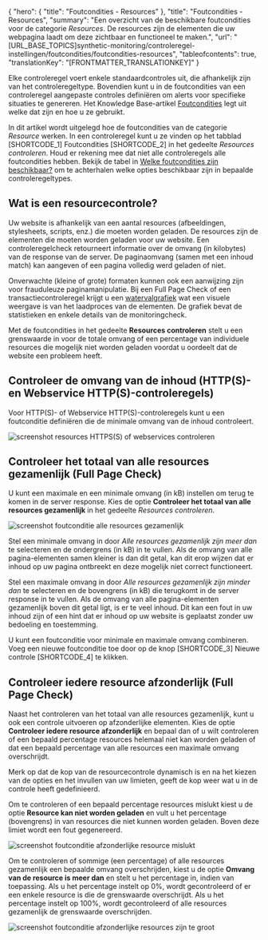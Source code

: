 {
  "hero": {
    "title": "Foutcondities - Resources"
  },
  "title": "Foutcondities - Resources",
  "summary": "Een overzicht van de beschikbare foutcondities voor de categorie *Resources*. De resources zijn de elementen die uw webpagina laadt om deze zichtbaar en functioneel te maken.",
  "url": "[URL_BASE_TOPICS]synthetic-monitoring/controleregel-instellingen/foutcondities/foutcondities-resources",
  "tableofcontents": true,
  "translationKey": "[FRONTMATTER_TRANSLATIONKEY]"
}

Elke controleregel voert enkele standaardcontroles uit, die afhankelijk zijn van het controleregeltype. Bovendien kunt u in de foutcondities van een controleregel aangepaste controles definiëren om alerts voor specifieke situaties te genereren. Het Knowledge Base-artikel [Foutcondities]([LINK_URL_1]) legt uit welke dat zijn en hoe u ze gebruikt.

In dit artikel wordt uitgelegd hoe de foutcondities van de categorie *Resource* werken. In een controleregel kunt u ze vinden op het tabblad [SHORTCODE_1] Foutcondities [SHORTCODE_2] in het gedeelte *Resources controleren*. Houd er rekening mee dat niet alle controleregels alle foutcondities hebben. Bekijk de tabel in [Welke foutcondities zijn beschikbaar?]([LINK_URL_2]) om te achterhalen welke opties beschikbaar zijn in bepaalde controleregeltypes.

## Wat is een resourcecontrole?

Uw website is afhankelijk van een aantal resources (afbeeldingen, stylesheets, scripts, enz.) die moeten worden geladen. De resources zijn de elementen die moeten worden geladen voor uw website. Een controleregelcheck retourneert informatie over de omvang (in kilobytes) van de response van de server. De paginaomvang (samen met een inhoud match) kan aangeven of een pagina volledig werd geladen of niet. 

Onverwachte (kleine of grote) formaten kunnen ook een aanwijzing zijn voor frauduleuze paginamanipulatie. Bij een Full Page Check of een transactiecontroleregel krijgt u een [watervalgrafiek]([LINK_URL_3]) wat een visuele weergave is van het laadproces van de elementen. De grafiek bevat de statistieken en enkele details van de monitoringcheck.

Met de foutcondities in het gedeelte **Resources controleren** stelt u een grenswaarde in voor de totale omvang of een percentage van individuele resources die mogelijk niet worden geladen voordat u oordeelt dat de website een probleem heeft. 

## Controleer de omvang van de inhoud (HTTP(S)- en Webservice HTTP(S)-controleregels)

Voor HTTP(S)- of Webservice HTTP(S)-controleregels kunt u een foutconditie definiëren die de minimale omvang van de inhoud controleert.

![screenshot resources HTTPS(S) of webservices controleren]([LINK_URL_4])

## Controleer het totaal van alle resources gezamenlijk (Full Page Check)

U kunt een maximale en een minimale omvang (in kB) instellen om terug te komen in de server response. Kies de optie **Controleer het totaal van alle resources gezamenlijk** in het gedeelte *Resources controleren*.

![screenshot foutconditie alle resources gezamenlijk]([LINK_URL_5])

Stel een minimale omvang in door *Alle resources gezamenlijk zijn meer dan* te selecteren en de ondergrens (in kB) in te vullen. Als de omvang van alle pagina-elementen samen kleiner is dan dit getal, kan dit erop wijzen dat er inhoud op uw pagina ontbreekt en deze mogelijk niet correct functioneert.

Stel een maximale omvang in door *Alle resources gezamenlijk zijn minder dan* te selecteren en de bovengrens (in kB) die terugkomt in de server response in te vullen. Als de omvang van alle pagina-elementen gezamenlijk boven dit getal ligt, is er te veel inhoud. Dit kan een fout in uw inhoud zijn of een hint dat er inhoud op uw website is geplaatst zonder uw bedoeling en toestemming.

U kunt een foutconditie voor minimale en maximale omvang combineren. Voeg een nieuwe foutconditie toe door op de knop [SHORTCODE_3] Nieuwe controle [SHORTCODE_4] te klikken.

## Controleer iedere resource afzonderlijk (Full Page Check)

Naast het controleren van het totaal van alle resources gezamenlijk, kunt u ook een controle uitvoeren op afzonderlijke elementen. Kies de optie **Controleer iedere resource afzonderlijk** en bepaal dan of u wilt controleren of een bepaald percentage resources helemaal niet kan worden geladen of dat een bepaald percentage van alle resources een maximale omvang overschrijdt. 

Merk op dat de kop van de resourcecontrole dynamisch is en na het kiezen van de opties en het invullen van uw limieten, geeft de kop weer wat u in de controle heeft gedefinieerd.

Om te controleren of een bepaald percentage resources mislukt kiest u de optie **Resource kan niet worden geladen** en vult u het percentage (bovengrens) in van resources die niet kunnen worden geladen. Boven deze limiet wordt een fout gegenereerd.

![screenshot foutconditie afzonderlijke resource mislukt]([LINK_URL_6])

Om te controleren of sommige (een percentage) of alle resources gezamenlijk een bepaalde omvang overschrijden, kiest u de optie **Omvang van de resource is meer dan** en stelt u het percentage in, indien van toepassing. Als u het percentage instelt op 0%, wordt gecontroleerd of er een enkele resource is die de grenswaarde overschrijdt. Als u het percentage instelt op 100%, wordt gecontroleerd of alle resources gezamenlijk de grenswaarde overschrijden.

![screenshot foutconditie afzonderlijke resources zijn te groot]([LINK_URL_7])


